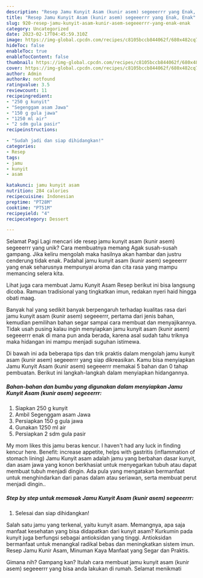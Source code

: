 ```yaml
---
description: "Resep Jamu Kunyit Asam (kunir asem) segeeerrr yang Enak, Enak"
title: "Resep Jamu Kunyit Asam (kunir asem) segeeerrr yang Enak, Enak"
slug: 920-resep-jamu-kunyit-asam-kunir-asem-segeeerrr-yang-enak-enak
category: Uncategorized
date: 2023-02-17T04:45:59.310Z
image: https://img-global.cpcdn.com/recipes/c8105bccb844062f/680x482cq70/jamu-kunyit-asam-kunir-asem-segeeerrr-foto-resep-utama.jpg
hideToc: false
enableToc: true
enableTocContent: false
thumbnail: https://img-global.cpcdn.com/recipes/c8105bccb844062f/680x482cq70/jamu-kunyit-asam-kunir-asem-segeeerrr-foto-resep-utama.jpg
cover: https://img-global.cpcdn.com/recipes/c8105bccb844062f/680x482cq70/jamu-kunyit-asam-kunir-asem-segeeerrr-foto-resep-utama.jpg
author: Admin
authorAv: notfound
ratingvalue: 3.5
reviewcount: 11
recipeingredient:
- "250 g kunyit"
- "Segenggam asam Jawa"
- "150 g gula jawa"
- "1250 ml air"
- "2 sdm gula pasir"
recipeinstructions:

- "Sudah jadi dan siap dihidangkan!"
categories:
- Resep
tags:
- jamu
- kunyit
- asam

katakunci: jamu kunyit asam 
nutrition: 284 calories
recipecuisine: Indonesian
preptime: "PT28M"
cooktime: "PT51M"
recipeyield: "4"
recipecategory: Dessert

---
```



Selamat Pagi Lagi mencari ide resep jamu kunyit asam (kunir asem) segeeerrr yang unik? Cara membuatnya memang Agak susah-susah gampang. Jika keliru mengolah maka hasilnya akan hambar dan justru cenderung tidak enak. Padahal jamu kunyit asam (kunir asem) segeeerrr yang enak seharusnya mempunyai aroma dan cita rasa yang mampu memancing selera kita.


Lihat juga cara membuat Jamu Kunyit Asam Resep berikut ini bisa langsung dicoba. Ramuan tradisional yang tingkatkan imun, redakan nyeri haid hingga obati maag.

Banyak hal yang sedikit banyak berpengaruh terhadap kualitas rasa dari jamu kunyit asam (kunir asem) segeeerrr, pertama dari jenis bahan, kemudian pemilihan bahan segar sampai cara membuat dan menyajikannya. Tidak usah pusing kalau ingin menyiapkan jamu kunyit asam (kunir asem) segeeerrr enak di mana pun anda berada, karena asal sudah tahu triknya maka hidangan ini mampu menjadi suguhan istimewa.


Di bawah ini ada beberapa tips dan trik praktis dalam mengolah jamu kunyit asam (kunir asem) segeeerrr yang siap dikreasikan. Kamu bisa menyiapkan Jamu Kunyit Asam (kunir asem) segeeerrr memakai 5 bahan dan 0 tahap pembuatan. Berikut ini langkah-langkah dalam menyiapkan hidangannya.

<!--inarticleads1-->

##### Bahan-bahan dan bumbu yang digunakan dalam menyiapkan Jamu Kunyit Asam (kunir asem) segeeerrr:

1. Siapkan 250 g kunyit
1. Ambil Segenggam asam Jawa
1. Persiapkan 150 g gula jawa
1. Gunakan 1250 ml air
1. Persiapkan 2 sdm gula pasir


My mom likes this jamu beras kencur. I haven&#39;t had any luck in finding kencur here. Benefit: increase appetite, helps with gastritis (inflammation of stomach lining) Jamu Kunyit asam adalah jamu yang berbahan dasar kunyit, dan asam jawa yang konon berkhasiat untuk menyegarkan tubuh atau dapat membuat tubuh menjadi dingin. Ada pula yang mengatakan bermanfaat untuk menghindarkan dari panas dalam atau seriawan, serta membuat perut menjadi dingin.. 

<!--inarticleads2-->

##### Step by step untuk memasak Jamu Kunyit Asam (kunir asem) segeeerrr:


1. Selesai dan siap dihidangkan!

Salah satu jamu yang terkenal, yaitu kunyit asam. Memangnya, apa saja manfaat kesehatan yang bisa didapatkan dari kunyit asam? Kurkumin pada kunyit juga berfungsi sebagai antioksidan yang tinggi. Antioksidan bermanfaat untuk menangkal radikal bebas dan meningkatkan sistem imun. Resep Jamu Kunir Asam, Minuman Kaya Manfaat yang Segar dan Praktis. 

Gimana nih? Gampang kan? Itulah cara membuat jamu kunyit asam (kunir asem) segeeerrr yang bisa anda lakukan di rumah. Selamat menikmati
